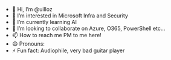 - 👋 Hi, I’m @uilloz
- 👀 I’m interested in Microsoft Infra and Security
- 🌱 I’m currently learning AI
- 💞️ I’m looking to collaborate on Azure, O365, PowerShell etc...
- 📫 How to reach me PM to me here!
- 😄 Pronouns: 
- ⚡ Fun fact: Audiophile, very bad guitar player

<!---
uilloz/uilloz is a ✨ special ✨ repository because its `README.md` (this file) appears on your GitHub profile.
You can click the Preview link to take a look at your changes.
--->
